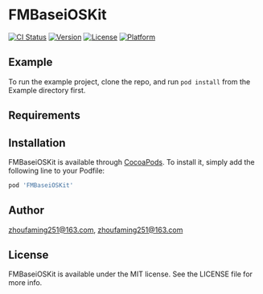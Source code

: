 # FMBaseiOSKit

[![CI Status](https://img.shields.io/travis/zhoufaming251@163.com/FMBaseiOSKit.svg?style=flat)](https://travis-ci.org/zhoufaming251@163.com/FMBaseiOSKit)
[![Version](https://img.shields.io/cocoapods/v/FMBaseiOSKit.svg?style=flat)](https://cocoapods.org/pods/FMBaseiOSKit)
[![License](https://img.shields.io/cocoapods/l/FMBaseiOSKit.svg?style=flat)](https://cocoapods.org/pods/FMBaseiOSKit)
[![Platform](https://img.shields.io/cocoapods/p/FMBaseiOSKit.svg?style=flat)](https://cocoapods.org/pods/FMBaseiOSKit)

## Example

To run the example project, clone the repo, and run `pod install` from the Example directory first.

## Requirements

## Installation

FMBaseiOSKit is available through [CocoaPods](https://cocoapods.org). To install
it, simply add the following line to your Podfile:

```ruby
pod 'FMBaseiOSKit'
```

## Author

zhoufaming251@163.com, zhoufaming251@163.com

## License

FMBaseiOSKit is available under the MIT license. See the LICENSE file for more info.
